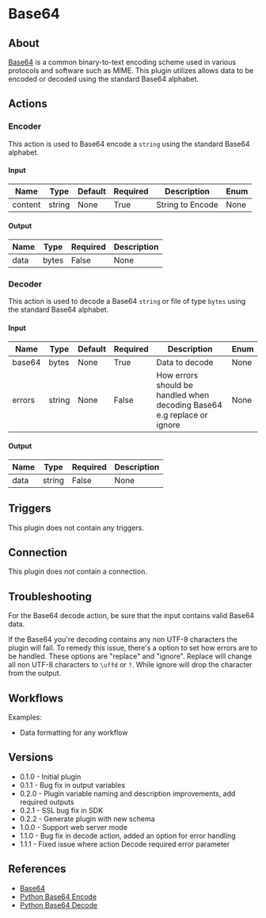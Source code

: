 
# Base64

## About

[Base64](https://en.wikipedia.org/wiki/Base64) is a common binary-to-text encoding scheme used in various protocols and software such as MIME.
This plugin utilizes allows data to be encoded or decoded using the standard Base64 alphabet.

## Actions

### Encoder

This action is used to Base64 encode a `string` using the standard Base64 alphabet.

#### Input

|Name|Type|Default|Required|Description|Enum|
|----|----|-------|--------|-----------|----|
|content|string|None|True|String to Encode|None|

#### Output

|Name|Type|Required|Description|
|----|----|--------|-----------|
|data|bytes|False|None|

### Decoder

This action is used to decode a Base64 `string` or file of type `bytes` using the standard Base64 alphabet.

#### Input

|Name|Type|Default|Required|Description|Enum|
|----|----|-------|--------|-----------|----|
|base64|bytes|None|True|Data to decode|None|
|errors|string|None|False|How errors should be handled when decoding Base64 e.g replace or ignore|None|

#### Output

|Name|Type|Required|Description|
|----|----|--------|-----------|
|data|string|False|None|

## Triggers

This plugin does not contain any triggers.

## Connection

This plugin does not contain a connection.

## Troubleshooting

For the Base64 decode action, be sure that the input contains valid Base64 data.

If the Base64 you're decoding contains any non UTF-8 characters the plugin will fail. To remedy this issue, there's a
option to set how errors are to be handled. These options are "replace" and "ignore". Replace will change all non UTF-8
characters to `\uffd` or `?`. While ignore will drop the character from the output.

## Workflows

Examples:

* Data formatting for any workflow

## Versions

* 0.1.0 - Initial plugin
* 0.1.1 - Bug fix in output variables
* 0.2.0 - Plugin variable naming and description improvements, add required outputs
* 0.2.1 - SSL bug fix in SDK
* 0.2.2 - Generate plugin with new schema
* 1.0.0 - Support web server mode
* 1.1.0 - Bug fix in decode action, added an option for error handling
* 1.1.1 - Fixed issue where action Decode required error parameter

## References

* [Base64](https://en.wikipedia.org/wiki/Base64)
* [Python Base64 Encode](https://docs.python.org/2/library/base64.html#base64.standard_b64encode)
* [Python Base64 Decode](https://docs.python.org/2/library/base64.html#base64.standard_b64decode)
